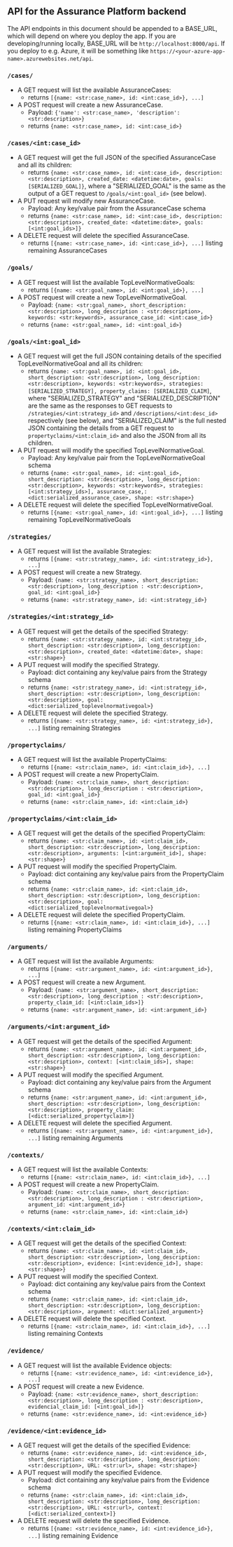 ## API for the Assurance Platform backend

The API endpoints in this document should be appended to a BASE_URL, which will
depend on where you deploy the app. If you are developing/running locally,
BASE_URL will be `http://localhost:8000/api`. If you deploy to e.g. Azure, it
will be something like `https://<your-azure-app-name>.azurewebsites.net/api`.

### `/cases/`

- A GET request will list the available AssuranceCases:
  - returns `[{name: <str:case_name>, id: <int:case_id>}, ...]`
- A POST request will create a new AssuranceCase.
  - Payload: `{'name': <str:case_name>, 'description': <str:description>}`
  - returns `{name: <str:case_name>, id: <int:case_id>}`

### `/cases/<int:case_id>`

- A GET request will get the full JSON of the specified AssuranceCase and all
  its children:
  - returns
    `{name: <str:case_name>, id: <int:case_id>, description: <str:description>, created_date: <datetime:date>, goals: [SERIALIZED_GOAL]}`,
    where a "SERIALIZED_GOAL" is the same as the output of a GET request to
    `/goals/<int:goal_id>` (see below).
- A PUT request will modify new AssuranceCase.
  - Payload: Any key/value pair from the AssuranceCase schema
  - returns
    `{name: <str:case_name>, id: <int:case_id>, description: <str:description>, created_date: <datetime:date>, goals: [<int:goal_ids>]}`
- A DELETE request will delete the specified AssuranceCase.
  - returns `[{name: <str:case_name>, id: <int:case_id>}, ...]` listing
    remaining AssuranceCases

### `/goals/`

- A GET request will list the available TopLevelNormativeGoals:
  - returns `[{name: <str:goal_name>, id: <int:goal_id>}, ...]`
- A POST request will create a new TopLevelNormativeGoal.
  - Payload:
    `{name: <str:goal_name>, short_description: <str:description>, long_description : <str:description>, keywords: <str:keywords>, assurance_case_id: <int:case_id>}`
  - returns `{name: <str:goal_name>, id: <int:goal_id>}`

### `/goals/<int:goal_id>`

- A GET request will get the full JSON containing details of the specified
  TopLevelNormativeGoal and all its children:
  - returns
    `{name: <str:goal_name>, id: <int:goal_id>, short_description: <str:description>, long_description: <str:description>, keywords: <str:keywords>, strategies: [SERIALIZED_STRATEGY], property_claims: [SERIALIZED_CLAIM]`,
    where "SERIALIZED_STRATEGY" and "SERIALIZED_DESCRIPTION" are the same as the
    responses to GET requests to `/strategies/<int:strategy_id>` and
    `/descriptions/<int:desc_id>` respectively (see below), and
    "SERIALIZED_CLAIM" is the full nested JSON containing the details from a GET
    request to `propertyclaims/<int:claim_id>` and also the JSON from all its
    children.
- A PUT request will modify the specified TopLevelNormativeGoal.
  - Payload: Any key/value pair from the TopLevelNormativeGoal schema
  - returns
    `{name: <str:goal_name>, id: <int:goal_id>, short_description: <str:description>, long_description: <str:description>, keywords: <str:keywords>, strategies: [<int:strategy_ids>], assurance_case,: <dict:serialized_assurance_case>, shape: <str:shape>}`
- A DELETE request will delete the specified TopLevelNormativeGoal.
  - returns `[{name: <str:goal_name>, id: <int:goal_id>}, ...]` listing
    remaining TopLevelNormativeGoals

### `/strategies/`

- A GET request will list the available Strategies:
  - returns `[{name: <str:strategy_name>, id: <int:strategy_id>}, ...]`
- A POST request will create a new Strategy.
  - Payload:
    `{name: <str:strategy_name>, short_description: <str:description>, long_description : <str:description>, goal_id: <int:goal_id>}`
  - returns `{name: <str:strategy_name>, id: <int:strategy_id>}`

### `/strategies/<int:strategy_id>`

- A GET request will get the details of the specified Strategy:
  - returns
    `{name: <str:strategy_name>, id: <int:strategy_id>, short_description: <str:description>, long_description: <str:description>, created_date: <datetime:date>, shape: <str:shape>}`
- A PUT request will modify the specified Strategy.
  - Payload: dict containing any key/value pairs from the Strategy schema
  - returns
    `{name: <str:strategy_name>, id: <int:strategy_id>, short_description: <str:description>, long_description: <str:description>, goal: <dict:serialized_toplevelnormativegoal>}`
- A DELETE request will delete the specified Strategy.
  - returns `[{name: <str:strategy_name>, id: <int:strategy_id>}, ...]` listing
    remaining Strategies

### `/propertyclaims/`

- A GET request will list the available PropertyClaims:
  - returns `[{name: <str:claim_name>, id: <int:claim_id>}, ...]`
- A POST request will create a new PropertyClaim.
  - Payload:
    `{name: <str:claim_name>, short_description: <str:description>, long_description : <str:description>, goal_id: <int:goal_id>}`
  - returns `{name: <str:claim_name>, id: <int:claim_id>}`

### `/propertyclaims/<int:claim_id>`

- A GET request will get the details of the specified PropertyClaim:
  - returns
    `{name: <str:claim_name>, id: <int:claim_id>, short_description: <str:description>, long_description: <str:description>, arguments: [<int:argument_id>], shape: <str:shape>}`
- A PUT request will modify the specified PropertyClaim.
  - Payload: dict containing any key/value pairs from the PropertyClaim schema
  - returns
    `{name: <str:claim_name>, id: <int:claim_id>, short_description: <str:description>, long_description: <str:description>, goal: <dict:serialized_toplevelnormativegoal>}`
- A DELETE request will delete the specified PropertyClaim.
  - returns `[{name: <str:claim_name>, id: <int:claim_id>}, ...]` listing
    remaining PropertyClaims

### `/arguments/`

- A GET request will list the available Arguments:
  - returns `[{name: <str:argument_name>, id: <int:argument_id>}, ...]`
- A POST request will create a new Argument.
  - Payload:
    `{name: <str:argument_name>, short_description: <str:description>, long_description : <str:description>, property_claim_id: [<int:claim_ids>]}`
  - returns `{name: <str:argument_name>, id: <int:argument_id>}`

### `/arguments/<int:argument_id>`

- A GET request will get the details of the specified Argument:
  - returns
    `{name: <str:argument_name>, id: <int:argument_id>, short_description: <str:description>, long_description: <str:description>, context: [<int:claim_ids>], shape: <str:shape>}`
- A PUT request will modify the specified Argument.
  - Payload: dict containing any key/value pairs from the Argument schema
  - returns
    `{name: <str:argument_name>, id: <int:argument_id>, short_description: <str:description>, long_description: <str:description>, property_claim: [<dict:serialized_propertyclaim>]}`
- A DELETE request will delete the specified Argument.
  - returns `[{name: <str:argument_name>, id: <int:argument_id>}, ...]` listing
    remaining Arguments

### `/contexts/`

- A GET request will list the available Contexts:
  - returns `[{name: <str:claim_name>, id: <int:claim_id>}, ...]`
- A POST request will create a new PropertyClaim.
  - Payload:
    `{name: <str:claim_name>, short_description: <str:description>, long_description : <str:description>, argument_id: <int:argument_id>}`
  - returns `{name: <str:claim_name>, id: <int:claim_id>}`

### `/contexts/<int:claim_id>`

- A GET request will get the details of the specified Context:
  - returns
    `{name: <str:claim_name>, id: <int:claim_id>, short_description: <str:description>, long_description: <str:description>, evidence: [<int:evidence_id>], shape: <str:shape>}`
- A PUT request will modify the specified Context.
  - Payload: dict containing any key/value pairs from the Context schema
  - returns
    `{name: <str:claim_name>, id: <int:claim_id>, short_description: <str:description>, long_description: <str:description>, argument: <dict:serialized_argument>}`
- A DELETE request will delete the specified Context.
  - returns `[{name: <str:claim_name>, id: <int:claim_id>}, ...]` listing
    remaining Contexts

### `/evidence/`

- A GET request will list the available Evidence objects:
  - returns `[{name: <str:evidence_name>, id: <int:evidence_id>}, ...]`
- A POST request will create a new Evidence.
  - Payload:
    `{name: <str:evidence_name>, short_description: <str:description>, long_description : <str:description>, evidencial_claim_id: [<int:goal_id>]}`
  - returns `{name: <str:evidence_name>, id: <int:evidence_id>}`

### `/evidence/<int:evidence_id>`

- A GET request will get the details of the specified Evidence:
  - returns
    `{name: <str:evidence_name>, id: <int:evidence_id>, short_description: <str:description>, long_description: <str:description>, URL: <str:url>, shape: <str:shape>}`
- A PUT request will modify the specified Evidence.
  - Payload: dict containing any key/value pairs from the Evidence schema
  - returns
    `{name: <str:claim_name>, id: <int:claim_id>, short_description: <str:description>, long_description: <str:description>, URL: <str:url>, context: [<dict:serialized_context>]}`
- A DELETE request will delete the specified Evidence.
  - returns `[{name: <str:evidence_name>, id: <int:evidence_id>}, ...]` listing
    remaining Evidence
